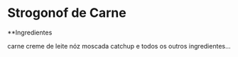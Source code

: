 # Strogonof de Carne

**Ingredientes


carne
creme de leite
nóz moscada
catchup
e todos os outros ingredientes...
